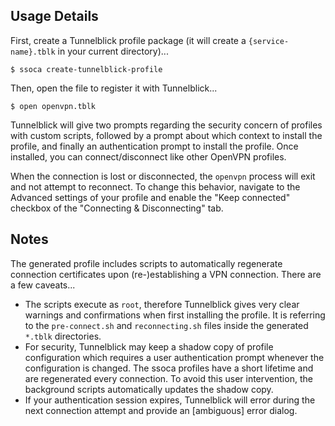 ## Usage Details

First, create a Tunnelblick profile package (it will create a `{service-name}.tblk` in your current directory)...

    $ ssoca create-tunnelblick-profile

Then, open the file to register it with Tunnelblick...

    $ open openvpn.tblk

Tunnelblick will give two prompts regarding the security concern of profiles with custom scripts, followed by a prompt about which context to install the profile, and finally an authentication prompt to install the profile. Once installed, you can connect/disconnect like other OpenVPN profiles.

When the connection is lost or disconnected, the `openvpn` process will exit and not attempt to reconnect. To change this behavior, navigate to the Advanced settings of your profile and enable the "Keep connected" checkbox of the "Connecting & Disconnecting" tab.


## Notes

The generated profile includes scripts to automatically regenerate connection certificates upon (re-)establishing a VPN connection. There are a few caveats...

 * The scripts execute as `root`, therefore Tunnelblick gives very clear warnings and confirmations when first installing the profile. It is referring to the `pre-connect.sh` and `reconnecting.sh` files inside the generated `*.tblk` directories.
 * For security, Tunnelblick may keep a shadow copy of profile configuration which requires a user authentication prompt whenever the configuration is changed. The ssoca profiles have a short lifetime and are regenerated every connection. To avoid this user intervention, the background scripts automatically updates the shadow copy.
 * If your authentication session expires, Tunnelblick will error during the next connection attempt and provide an [ambiguous] error dialog.
